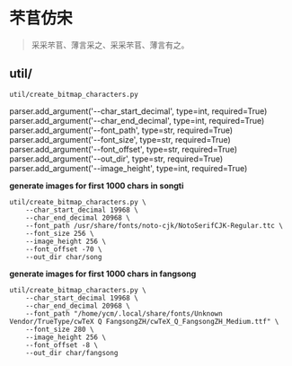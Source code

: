 # 芣苢仿宋

> 采采芣苢、薄言采之、采采芣苢、薄言有之。


## util/

`util/create_bitmap_characters.py`

parser.add_argument('--char_start_decimal', type=int, required=True)
parser.add_argument('--char_end_decimal', type=int, required=True)
parser.add_argument('--font_path', type=str, required=True)
parser.add_argument('--font_size', type=str, required=True)
parser.add_argument('--font_offset', type=str, required=True)
parser.add_argument('--out_dir', type=str, required=True)
parser.add_argument('--image_height', type=int, required=True)

**generate images for first 1000 chars in songti**
```
util/create_bitmap_characters.py \
    --char_start_decimal 19968 \
    --char_end_decimal 20968 \
    --font_path /usr/share/fonts/noto-cjk/NotoSerifCJK-Regular.ttc \
    --font_size 256 \
    --image_height 256 \
    --font_offset -70 \
    --out_dir char/song
```

**generate images for first 1000 chars in fangsong**
```
util/create_bitmap_characters.py \
    --char_start_decimal 19968 \
    --char_end_decimal 20968 \
    --font_path "/home/ycm/.local/share/fonts/Unknown Vendor/TrueType/cwTeX Q FangsongZH/cwTeX_Q_FangsongZH_Medium.ttf" \
    --font_size 280 \
    --image_height 256 \
    --font_offset -8 \
    --out_dir char/fangsong
```

